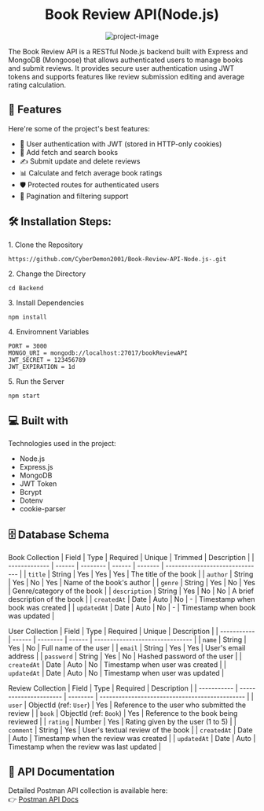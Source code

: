 <h1 align="center" id="title">Book Review API(Node.js)</h1>

<p align="center"><img src="https://socialify.git.ci/CyberDemon2001/Book-Review-API-Node.js-/image?font=Source+Code+Pro&amp;language=1&amp;name=1&amp;owner=1&amp;pattern=Circuit+Board&amp;stargazers=1&amp;theme=Light" alt="project-image"></p>

<p id="description">The Book Review API is a RESTful Node.js backend built with Express and MongoDB (Mongoose) that allows authenticated users to manage books and submit reviews. It provides secure user authentication using JWT tokens and supports features like review submission editing and average rating calculation.</p>

  
  
<h2>🧐 Features</h2>

Here're some of the project's best features:

*   🔐 User authentication with JWT (stored in HTTP-only cookies)
*   📘 Add fetch and search books
*   ✍️ Submit update and delete reviews
*   📊 Calculate and fetch average book ratings
*   🛡 Protected routes for authenticated users
*   🧾 Pagination and filtering support

<h2>🛠️ Installation Steps:</h2>

<p>1. Clone the Repository</p>

```
https://github.com/CyberDemon2001/Book-Review-API-Node.js-.git
```

<p>2. Change the Directory</p>

```
cd Backend
```

<p>3. Install Dependencies</p>

```
npm install
```

<p>4. Enviromnent Variables</p>

```
PORT = 3000
MONGO_URI = mongodb://localhost:27017/bookReviewAPI
JWT_SECRET = 123456789
JWT_EXPIRATION = 1d
```

<p>5. Run the Server</p>

```
npm start
```

  
  
<h2>💻 Built with</h2>

Technologies used in the project:

*   Node.js
*   Express.js
*   MongoDB
*   JWT Token
*   Bcrypt
*   Dotenv
*   cookie-parser


<h2>🗄️ Database Schema</h2>

Book Collection
| Field         | Type   | Required | Unique | Trimmed | Description                     |
| ------------- | ------ | -------- | ------ | ------- | ------------------------------- |
| `title`       | String | Yes      | Yes    | Yes     | The title of the book           |
| `author`      | String | Yes      | No     | Yes     | Name of the book's author       |
| `genre`       | String | Yes      | No     | Yes     | Genre/category of the book      |
| `description` | String | Yes      | No     | No      | A brief description of the book |
| `createdAt`   | Date   | Auto     | No     | -       | Timestamp when book was created |
| `updatedAt`   | Date   | Auto     | No     | -       | Timestamp when book was updated |

User Collection
| Field       | Type   | Required | Unique | Description                     |
| ----------- | ------ | -------- | ------ | ------------------------------- |
| `name`      | String | Yes      | No     | Full name of the user           |
| `email`     | String | Yes      | Yes    | User's email address            |
| `password`  | String | Yes      | No     | Hashed password of the user     |
| `createdAt` | Date   | Auto     | No     | Timestamp when user was created |
| `updatedAt` | Date   | Auto     | No     | Timestamp when user was updated |

Review Collection
| Field       | Type                   | Required | Description                                    |
| ----------- | ---------------------- | -------- | ---------------------------------------------- |
| `user`      | ObjectId (ref: `User`) | Yes      | Reference to the user who submitted the review |
| `book`      | ObjectId (ref: `Book`) | Yes      | Reference to the book being reviewed           |
| `rating`    | Number                 | Yes      | Rating given by the user (1 to 5)              |
| `comment`   | String                 | Yes      | User's textual review of the book              |
| `createdAt` | Date                   | Auto     | Timestamp when the review was created          |
| `updatedAt` | Date                   | Auto     | Timestamp when the review was last updated     |

<h2>📘 API Documentation</h2>

Detailed Postman API collection is available here:  
👉 [Postman API Docs](https://documenter.getpostman.com/view/39779844/2sB2qahM93)
